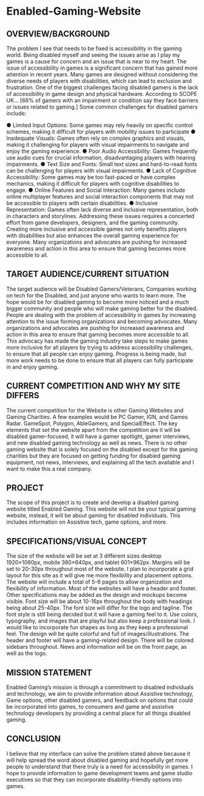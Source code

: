 # Enabled-Gaming-Website

## OVERVIEW/BACKGROUND

The problem I see that needs to be fixed is accessibility in the gaming world. Being disabled myself and seeing
the issues arise as I play my games is a cause for concern and an issue that is near to my heart. The
issue of accessibility in games is a significant concern that has gained more attention in recent years. Many
games are designed without considering the diverse needs of players with disabilities, which can lead to
exclusion and frustration. One of the biggest challenges facing disabled gamers is the lack of accessibility
in game design and physical hardware. According to SCOPE UK… [66% of gamers with an impairment or
condition say they face barriers or issues related to gaming.] Some common challenges for disabled
gamers include:

● Limited Input Options: Some games may rely heavily on specific control schemes, making it difficult for players with mobility
issues to participate
● Inadequate Visuals: Games often rely on complex graphics and visuals, making it challenging for players with visual
impairments to navigate and enjoy the gaming experience.
● Poor Audio Accessibility: Games frequently use audio cues for crucial information, disadvantaging players with hearing
impairments.
● Text Size and Fonts: Small text sizes and hard-to-read fonts can be challenging for players with visual impairments.
● Lack of Cognitive Accessibility: Some games may be too fast-paced or have complex mechanics, making it difficult for
players with cognitive disabilities to engage.
● Online Features and Social Interaction: Many games include online multiplayer features and social interaction components
that may not be accessible to players with certain disabilities.
● Inclusive Representation: Games often lack diverse and inclusive representation, both in characters and storylines.
Addressing these issues requires a concerted effort from game developers, designers, and the gaming
community. Creating more inclusive and accessible games not only benefits players with disabilities but
also enhances the overall gaming experience for everyone. Many organizations and advocates are pushing
for increased awareness and action in this area to ensure that gaming becomes more accessible to all.

## TARGET AUDIENCE/CURRENT SITUATION

The target audience will be Disabled Gamers/Veterans, Companies working on tech for the Disabled, and
just anyone who wants to learn more. The hope would be for disabled gaming to become more noticed
and a much bigger community and people who will make gaming better for the disabled. People are
dealing with the problem of accessibility in games by increasing attention to the issue forming
organizations and becoming advocates. Many organizations and advocates are pushing for increased
awareness and action in this area to ensure that gaming becomes more accessible to all. This advocacy
has made the gaming industry take steps to make games more inclusive for all players by trying to address
accessibility challenges, to ensure that all people can enjoy gaming. Progress is being made, but more
work needs to be done to ensure that all players can fully participate in and enjoy gaming.

## CURRENT COMPETITION AND WHY MY SITE DIFFERS

The current competition for the Website is other Gaming Websites and Gaming Charities. A few
examples would be PC Gamer, IGN, and Games Radar. GameSpot, Polygon, AbleGamers, and SpecialEffect. The
key elements that set the website apart from the competition are it will be disabled gamer-focused, it will
have a gamer spotlight, gamer interviews, and new disabled gaming technology as well as news. There is
no other gaming website that is solely focused on the disabled except for the gaming charities but they are
focused on getting funding for disabled gaming equipment, not news, interviews, and explaining all the
tech available and I want to make this a real company.

## PROJECT

The scope of this project is to create and develop a disabled gaming website titled Enabled Gaming. This
website will not be your typical gaming website, instead, it will be about gaming for disabled individuals.
This includes information on Assistive tech, game options, and more.

## SPECIFICATIONS/VISUAL CONCEPT

The size of the website will be set at 3 different sizes desktop 1920×1080px, mobile 360×640px, and tablet
601×962px. Margins will be set to 20-30px throughout most of the website. I plan to incorporate a grid
layout for this site as it will give me more flexibility and placement options. The website will include a total
of 5-6 pages to allow organization and flexibility of information. Most of the websites will have a header and
footer. Other specifications may be added as the design and mockups become visible. Font size will be
about 10-16px throughout the body with headings being about 25-40px. The font size will differ for the logo
and tagline. The font style is still being decided but it will have a gaming feel to it. Use colors, typography,
and images that are playful but also keep a professional look. I would like to incorporate fun shapes as
long as they keep a professional feel. The design will be quite colorful and full of images/illustrations. The
header and footer will have a gaming-related design. There will be colored sidebars throughout. News and
information will be on the front page, as well as the logo.

## MISSION STATEMENT

Enabled Gaming’s mission is through a commitment to disabled individuals and technology, we aim to
provide information about Assistive technology, Game options, other disabled gamers, and feedback on
options that could be incorporated into games, to consumers and game and assistive technology
developers by providing a central place for all things disabled gaming.

## CONCLUSION

I believe that my interface can solve the problem stated above because it will help spread the word about
disabled gaming and hopefully get more people to understand that there truly is a need for accessibility in
games. I hope to provide information to game development teams and game studio executives so that they
can incorporate disability-friendly options into games.

